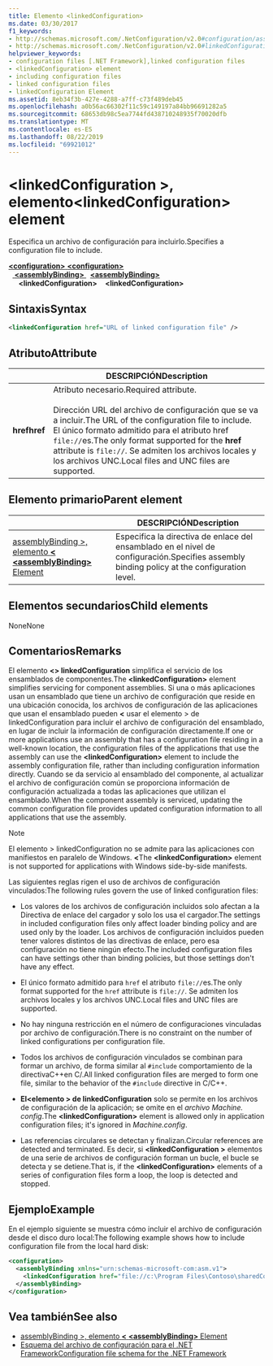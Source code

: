 ```yaml
---
title: Elemento <linkedConfiguration>
ms.date: 03/30/2017
f1_keywords:
- http://schemas.microsoft.com/.NetConfiguration/v2.0#configuration/assemblyBinding/linkedConfiguration
- http://schemas.microsoft.com/.NetConfiguration/v2.0#linkedConfiguration
helpviewer_keywords:
- configuration files [.NET Framework],linked configuration files
- <linkedConfiguration> element
- including configuration files
- linked configuration files
- linkedConfiguration Element
ms.assetid: 8eb34f3b-427e-4288-a7ff-c73f489deb45
ms.openlocfilehash: a0b56ac66302f11c59c149197a84bb96691282a5
ms.sourcegitcommit: 68653db98c5ea7744fd438710248935f70020dfb
ms.translationtype: MT
ms.contentlocale: es-ES
ms.lasthandoff: 08/22/2019
ms.locfileid: "69921012"
---
```

# <a name="linkedconfiguration-element"></a><span data-ttu-id="0674d-102">\<linkedConfiguration >, elemento</span><span class="sxs-lookup"><span data-stu-id="0674d-102">\<linkedConfiguration> element</span></span>

<span data-ttu-id="0674d-103">Especifica un archivo de configuración para incluirlo.</span><span class="sxs-lookup"><span data-stu-id="0674d-103">Specifies a configuration file to include.</span></span>

<span data-ttu-id="0674d-104">[ **\<configuration>** ](configuration-element.md) </span><span class="sxs-lookup"><span data-stu-id="0674d-104">[**\<configuration>**](configuration-element.md) </span></span>  
<span data-ttu-id="0674d-105">&nbsp;&nbsp;[ **\<assemblyBinding>** ](assemblybinding-element-for-configuration.md) </span><span class="sxs-lookup"><span data-stu-id="0674d-105">&nbsp;&nbsp;[**\<assemblyBinding>**](assemblybinding-element-for-configuration.md) </span></span>  
<span data-ttu-id="0674d-106">&nbsp;&nbsp;&nbsp;&nbsp; **\<linkedConfiguration>**</span><span class="sxs-lookup"><span data-stu-id="0674d-106">&nbsp;&nbsp;&nbsp;&nbsp;**\<linkedConfiguration>**</span></span>

## <a name="syntax"></a><span data-ttu-id="0674d-107">Sintaxis</span><span class="sxs-lookup"><span data-stu-id="0674d-107">Syntax</span></span>

```xml
<linkedConfiguration href="URL of linked configuration file" />
```

## <a name="attribute"></a><span data-ttu-id="0674d-108">Atributo</span><span class="sxs-lookup"><span data-stu-id="0674d-108">Attribute</span></span>

|           | <span data-ttu-id="0674d-109">DESCRIPCIÓN</span><span class="sxs-lookup"><span data-stu-id="0674d-109">Description</span></span> |
| --------- | ----------- |
| <span data-ttu-id="0674d-110">**href**</span><span class="sxs-lookup"><span data-stu-id="0674d-110">**href**</span></span>  | <span data-ttu-id="0674d-111">Atributo necesario.</span><span class="sxs-lookup"><span data-stu-id="0674d-111">Required attribute.</span></span><br><br><span data-ttu-id="0674d-112">Dirección URL del archivo de configuración que se va a incluir.</span><span class="sxs-lookup"><span data-stu-id="0674d-112">The URL of the configuration file to include.</span></span> <span data-ttu-id="0674d-113">El único formato admitido para el atributo href `file://`es.</span><span class="sxs-lookup"><span data-stu-id="0674d-113">The only format supported for the **href** attribute is `file://`.</span></span> <span data-ttu-id="0674d-114">Se admiten los archivos locales y los archivos UNC.</span><span class="sxs-lookup"><span data-stu-id="0674d-114">Local files and UNC files are supported.</span></span> |

## <a name="parent-element"></a><span data-ttu-id="0674d-115">Elemento primario</span><span class="sxs-lookup"><span data-stu-id="0674d-115">Parent element</span></span>

|     | <span data-ttu-id="0674d-116">DESCRIPCIÓN</span><span class="sxs-lookup"><span data-stu-id="0674d-116">Description</span></span> |
| --- | ----------- |
| [<span data-ttu-id="0674d-117">assemblyBinding >, elemento  **\<** </span><span class="sxs-lookup"><span data-stu-id="0674d-117">**\<assemblyBinding>** Element</span></span>](assemblybinding-element-for-configuration.md) | <span data-ttu-id="0674d-118">Especifica la directiva de enlace del ensamblado en el nivel de configuración.</span><span class="sxs-lookup"><span data-stu-id="0674d-118">Specifies assembly binding policy at the configuration level.</span></span> |

## <a name="child-elements"></a><span data-ttu-id="0674d-119">Elementos secundarios</span><span class="sxs-lookup"><span data-stu-id="0674d-119">Child elements</span></span>

<span data-ttu-id="0674d-120">None</span><span class="sxs-lookup"><span data-stu-id="0674d-120">None</span></span>

## <a name="remarks"></a><span data-ttu-id="0674d-121">Comentarios</span><span class="sxs-lookup"><span data-stu-id="0674d-121">Remarks</span></span>

<span data-ttu-id="0674d-122">El elemento  **\<> linkedConfiguration** simplifica el servicio de los ensamblados de componentes.</span><span class="sxs-lookup"><span data-stu-id="0674d-122">The **\<linkedConfiguration>** element simplifies servicing for component assemblies.</span></span> <span data-ttu-id="0674d-123">Si una o más aplicaciones usan un ensamblado que tiene un archivo de configuración que reside en una ubicación conocida, los archivos de configuración de las aplicaciones que usan el ensamblado pueden  **\<** usar el elemento > de linkedConfiguration para incluir el archivo de configuración del ensamblado, en lugar de incluir la información de configuración directamente.</span><span class="sxs-lookup"><span data-stu-id="0674d-123">If one or more applications use an assembly that has a configuration file residing in a well-known location, the configuration files of the applications that use the assembly can use the **\<linkedConfiguration>** element to include the assembly configuration file, rather than including configuration information directly.</span></span> <span data-ttu-id="0674d-124">Cuando se da servicio al ensamblado del componente, al actualizar el archivo de configuración común se proporciona información de configuración actualizada a todas las aplicaciones que utilizan el ensamblado.</span><span class="sxs-lookup"><span data-stu-id="0674d-124">When the component assembly is serviced, updating the common configuration file provides updated configuration information to all applications that use the assembly.</span></span>

> [!NOTE]
> <span data-ttu-id="0674d-125">El elemento > linkedConfiguration no se admite para las aplicaciones con manifiestos en paralelo de Windows.  **\<**</span><span class="sxs-lookup"><span data-stu-id="0674d-125">The **\<linkedConfiguration>** element is not supported for applications with Windows side-by-side manifests.</span></span>

<span data-ttu-id="0674d-126">Las siguientes reglas rigen el uso de archivos de configuración vinculados:</span><span class="sxs-lookup"><span data-stu-id="0674d-126">The following rules govern the use of linked configuration files:</span></span>

- <span data-ttu-id="0674d-127">Los valores de los archivos de configuración incluidos solo afectan a la Directiva de enlace del cargador y solo los usa el cargador.</span><span class="sxs-lookup"><span data-stu-id="0674d-127">The settings in included configuration files only affect loader binding policy and are used only by the loader.</span></span> <span data-ttu-id="0674d-128">Los archivos de configuración incluidos pueden tener valores distintos de las directivas de enlace, pero esa configuración no tiene ningún efecto.</span><span class="sxs-lookup"><span data-stu-id="0674d-128">The included configuration files can have settings other than binding policies, but those settings don't have any effect.</span></span>

- <span data-ttu-id="0674d-129">El único formato admitido para `href` el atributo `file://`es.</span><span class="sxs-lookup"><span data-stu-id="0674d-129">The only format supported for the `href` attribute is `file://`.</span></span> <span data-ttu-id="0674d-130">Se admiten los archivos locales y los archivos UNC.</span><span class="sxs-lookup"><span data-stu-id="0674d-130">Local files and UNC files are supported.</span></span>

- <span data-ttu-id="0674d-131">No hay ninguna restricción en el número de configuraciones vinculadas por archivo de configuración.</span><span class="sxs-lookup"><span data-stu-id="0674d-131">There is no constraint on the number of linked configurations per configuration file.</span></span>

- <span data-ttu-id="0674d-132">Todos los archivos de configuración vinculados se combinan para formar un archivo, de forma similar al `#include` comportamiento de la directivaC++en C/.</span><span class="sxs-lookup"><span data-stu-id="0674d-132">All linked configuration files are merged to form one file, similar to the behavior of the `#include` directive in C/C++.</span></span>

- <span data-ttu-id="0674d-133">**El\<elemento > de linkedConfiguration** solo se permite en los archivos de configuración de la aplicación; se omite en el *archivo Machine. config*.</span><span class="sxs-lookup"><span data-stu-id="0674d-133">The **\<linkedConfiguration>** element is allowed only in application configuration files; it's ignored in *Machine.config*.</span></span>

- <span data-ttu-id="0674d-134">Las referencias circulares se detectan y finalizan.</span><span class="sxs-lookup"><span data-stu-id="0674d-134">Circular references are detected and terminated.</span></span> <span data-ttu-id="0674d-135">Es decir, si  **\<linkedConfiguration >** elementos de una serie de archivos de configuración forman un bucle, el bucle se detecta y se detiene.</span><span class="sxs-lookup"><span data-stu-id="0674d-135">That is, if the **\<linkedConfiguration>** elements of a series of configuration files form a loop, the loop is detected and stopped.</span></span>

## <a name="example"></a><span data-ttu-id="0674d-136">Ejemplo</span><span class="sxs-lookup"><span data-stu-id="0674d-136">Example</span></span>

<span data-ttu-id="0674d-137">En el ejemplo siguiente se muestra cómo incluir el archivo de configuración desde el disco duro local:</span><span class="sxs-lookup"><span data-stu-id="0674d-137">The following example shows how to include configuration file from the local hard disk:</span></span>

```xml
<configuration>
  <assemblyBinding xmlns="urn:schemas-microsoft-com:asm.v1">
    <linkedConfiguration href="file://c:\Program Files\Contoso\sharedConfig.xml"/>
  </assemblyBinding>
</configuration>
```

## <a name="see-also"></a><span data-ttu-id="0674d-138">Vea también</span><span class="sxs-lookup"><span data-stu-id="0674d-138">See also</span></span>

- [<span data-ttu-id="0674d-139">assemblyBinding >, elemento  **\<** </span><span class="sxs-lookup"><span data-stu-id="0674d-139">**\<assemblyBinding>** Element</span></span>](assemblybinding-element-for-configuration.md)
- [<span data-ttu-id="0674d-140">Esquema del archivo de configuración para el .NET Framework</span><span class="sxs-lookup"><span data-stu-id="0674d-140">Configuration file schema for the .NET Framework</span></span>](index.md)
